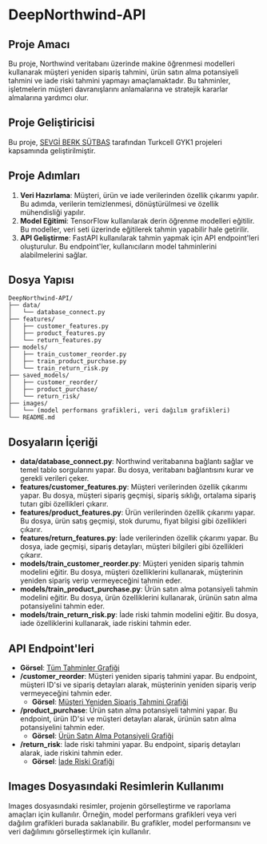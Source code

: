 # DeepNorthwind-API

## Proje Amacı
Bu proje, Northwind veritabanı üzerinde makine öğrenmesi modelleri kullanarak müşteri yeniden sipariş tahmini, ürün satın alma potansiyeli tahmini ve iade riski tahmini yapmayı amaçlamaktadır. Bu tahminler, işletmelerin müşteri davranışlarını anlamalarına ve stratejik kararlar almalarına yardımcı olur.

## Proje Geliştiricisi
Bu proje, [SEVGİ BERK SÜTBAŞ](https://github.com/artfuturx) tarafından Turkcell GYK1 projeleri kapsamında geliştirilmiştir.

## Proje Adımları
1. **Veri Hazırlama**: Müşteri, ürün ve iade verilerinden özellik çıkarımı yapılır. Bu adımda, verilerin temizlenmesi, dönüştürülmesi ve özellik mühendisliği yapılır.
2. **Model Eğitimi**: TensorFlow kullanılarak derin öğrenme modelleri eğitilir. Bu modeller, veri seti üzerinde eğitilerek tahmin yapabilir hale getirilir.
3. **API Geliştirme**: FastAPI kullanılarak tahmin yapmak için API endpoint'leri oluşturulur. Bu endpoint'ler, kullanıcıların model tahminlerini alabilmelerini sağlar.

## Dosya Yapısı
```
DeepNorthwind-API/
├── data/
│   └── database_connect.py
├── features/
│   ├── customer_features.py
│   ├── product_features.py
│   └── return_features.py
├── models/
│   ├── train_customer_reorder.py
│   ├── train_product_purchase.py
│   └── train_return_risk.py
├── saved_models/
│   ├── customer_reorder/
│   ├── product_purchase/
│   └── return_risk/
├── images/
│   └── (model performans grafikleri, veri dağılım grafikleri)
└── README.md
```

## Dosyaların İçeriği
- **data/database_connect.py**: Northwind veritabanına bağlantı sağlar ve temel tablo sorgularını yapar. Bu dosya, veritabanı bağlantısını kurar ve gerekli verileri çeker.
- **features/customer_features.py**: Müşteri verilerinden özellik çıkarımı yapar. Bu dosya, müşteri sipariş geçmişi, sipariş sıklığı, ortalama sipariş tutarı gibi özellikleri çıkarır.
- **features/product_features.py**: Ürün verilerinden özellik çıkarımı yapar. Bu dosya, ürün satış geçmişi, stok durumu, fiyat bilgisi gibi özellikleri çıkarır.
- **features/return_features.py**: İade verilerinden özellik çıkarımı yapar. Bu dosya, iade geçmişi, sipariş detayları, müşteri bilgileri gibi özellikleri çıkarır.
- **models/train_customer_reorder.py**: Müşteri yeniden sipariş tahmin modelini eğitir. Bu dosya, müşteri özelliklerini kullanarak, müşterinin yeniden sipariş verip vermeyeceğini tahmin eder.
- **models/train_product_purchase.py**: Ürün satın alma potansiyeli tahmin modelini eğitir. Bu dosya, ürün özelliklerini kullanarak, ürünün satın alma potansiyelini tahmin eder.
- **models/train_return_risk.py**: İade riski tahmin modelini eğitir. Bu dosya, iade özelliklerini kullanarak, iade riskini tahmin eder.

## API Endpoint'leri
- **Görsel**: [Tüm Tahminler Grafiği](images/predict_all_graph.png)
- **/customer_reorder**: Müşteri yeniden sipariş tahmini yapar. Bu endpoint, müşteri ID'si ve sipariş detayları alarak, müşterinin yeniden sipariş verip vermeyeceğini tahmin eder.
  - **Görsel**: [Müşteri Yeniden Sipariş Tahmini Grafiği](images/customer_reorder_graph.png)
- **/product_purchase**: Ürün satın alma potansiyeli tahmini yapar. Bu endpoint, ürün ID'si ve müşteri detayları alarak, ürünün satın alma potansiyelini tahmin eder.
  - **Görsel**: [Ürün Satın Alma Potansiyeli Grafiği](images/product_purchase_graph.png)
- **/return_risk**: İade riski tahmini yapar. Bu endpoint, sipariş detayları alarak, iade riskini tahmin eder.
  - **Görsel**: [İade Riski Grafiği](images/return_risk_graph.png)

## Images Dosyasındaki Resimlerin Kullanımı
Images dosyasındaki resimler, projenin görselleştirme ve raporlama amaçları için kullanılır. Örneğin, model performans grafikleri veya veri dağılım grafikleri burada saklanabilir. Bu grafikler, model performansını ve veri dağılımını görselleştirmek için kullanılır.
